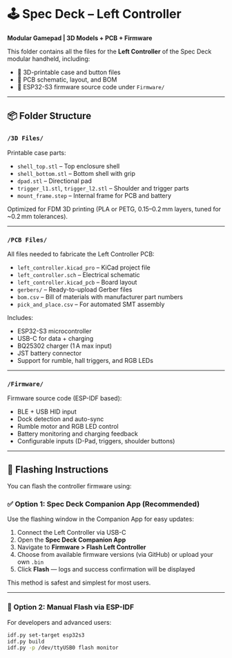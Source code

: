 # 🕹️ Spec Deck – Left Controller  
**Modular Gamepad | 3D Models + PCB + Firmware**

This folder contains all the files for the **Left Controller** of the Spec Deck modular handheld, including:

- 🧩 3D-printable case and button files  
- 📐 PCB schematic, layout, and BOM  
- 🔧 ESP32-S3 firmware source code under `Firmware/`

---

## 📦 Folder Structure

### `/3D Files/`  
Printable case parts:

- `shell_top.stl` – Top enclosure shell  
- `shell_bottom.stl` – Bottom shell with grip  
- `dpad.stl` – Directional pad  
- `trigger_l1.stl`, `trigger_l2.stl` – Shoulder and trigger parts  
- `mount_frame.step` – Internal frame for PCB and battery

Optimized for FDM 3D printing (PLA or PETG, 0.15–0.2 mm layers, tuned for ~0.2 mm tolerances).

---

### `/PCB Files/`  
All files needed to fabricate the Left Controller PCB:

- `left_controller.kicad_pro` – KiCad project file  
- `left_controller.sch` – Electrical schematic  
- `left_controller.kicad_pcb` – Board layout  
- `gerbers/` – Ready-to-upload Gerber files  
- `bom.csv` – Bill of materials with manufacturer part numbers  
- `pick_and_place.csv` – For automated SMT assembly

Includes:

- ESP32-S3 microcontroller  
- USB-C for data + charging  
- BQ25302 charger (1 A max input)  
- JST battery connector  
- Support for rumble, hall triggers, and RGB LEDs

---

### `/Firmware/`  
Firmware source code (ESP-IDF based):

- BLE + USB HID input  
- Dock detection and auto-sync  
- Rumble motor and RGB LED control  
- Battery monitoring and charging feedback  
- Configurable inputs (D-Pad, triggers, shoulder buttons)

---

## 🔧 Flashing Instructions

You can flash the controller firmware using:

### ✅ Option 1: Spec Deck Companion App (Recommended)  
Use the flashing window in the Companion App for easy updates:

1. Connect the Left Controller via USB-C  
2. Open the **Spec Deck Companion App**  
3. Navigate to **Firmware > Flash Left Controller**  
4. Choose from available firmware versions (via GitHub) or upload your own `.bin`  
5. Click **Flash** — logs and success confirmation will be displayed

This method is safest and simplest for most users.

---

### 🧪 Option 2: Manual Flash via ESP-IDF  
For developers and advanced users:

```bash
idf.py set-target esp32s3
idf.py build
idf.py -p /dev/ttyUSB0 flash monitor
